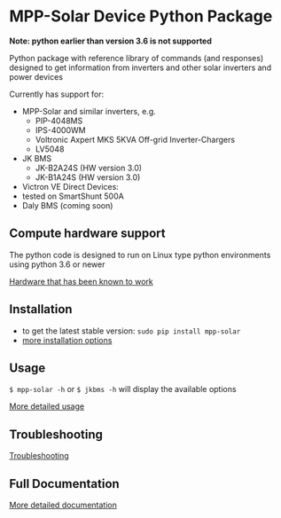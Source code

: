 # MPP-Solar Device Python Package #

__Note: python earlier than version 3.6 is not supported__


Python package with reference library of commands (and responses)
designed to get information from inverters and other solar inverters and power devices

Currently has support for:
- MPP-Solar and similar inverters, e.g.
  - PIP-4048MS
  - IPS-4000WM
  - Voltronic Axpert MKS 5KVA Off-grid Inverter-Chargers
  - LV5048
- JK BMS
  - JK-B2A24S (HW version 3.0)
  - JK-B1A24S (HW version 3.0)
- Victron VE Direct Devices:
 - tested on SmartShunt 500A
- Daly BMS (coming soon)

## Compute hardware support ##
The python code is designed to run on Linux type python environments using python 3.6 or newer

[Hardware that has been known to work](https://github.com/jblance/mpp-solar/blob/master/docs/hardware.md)

## Installation ##
* to get the latest stable version: `sudo pip install mpp-solar`
* [more installation options](https://github.com/jblance/mpp-solar/blob/master/docs/installation.md)

## Usage ###
`$ mpp-solar -h` or `$ jkbms -h` will display the available options

[More detailed usage](https://github.com/jblance/mpp-solar/blob/master/docs/usage.md)

## Troubleshooting ##
[Troubleshooting](https://github.com/jblance/mpp-solar/blob/master/docs/troubleshooting.md)

## Full Documentation ##
[More detailed documentation](https://github.com/jblance/mpp-solar/blob/master/docs/README.md)
